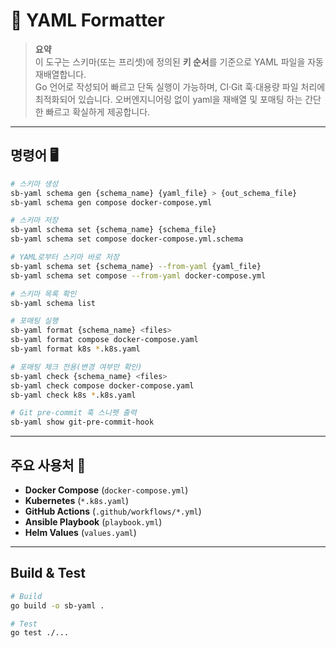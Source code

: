 # 📑 YAML Formatter

> **요약**  
> 이 도구는 스키마(또는 프리셋)에 정의된 **키 순서**를 기준으로 YAML 파일을 자동 재배열합니다.  
> Go 언어로 작성되어 빠르고 단독 실행이 가능하며, CI·Git 훅·대용량 파일 처리에 최적화되어 있습니다.
> 오버엔지니어링 없이 yaml을 재배열 및 포매팅 하는 간단한 빠르고 확실하게 제공합니다.

---

## 명령어 🖥️

```bash
# 스키마 생성
sb-yaml schema gen {schema_name} {yaml_file} > {out_schema_file}
sb-yaml schema gen compose docker-compose.yml

# 스키마 저장
sb-yaml schema set {schema_name} {schema_file}
sb-yaml schema set compose docker-compose.yml.schema

# YAML로부터 스키마 바로 저장
sb-yaml schema set {schema_name} --from-yaml {yaml_file}
sb-yaml schema set compose --from-yaml docker-compose.yml

# 스키마 목록 확인
sb-yaml schema list

# 포매팅 실행
sb-yaml format {schema_name} <files>
sb-yaml format compose docker-compose.yaml
sb-yaml format k8s *.k8s.yaml

# 포매팅 체크 전용(변경 여부만 확인)
sb-yaml check {schema_name} <files>
sb-yaml check compose docker-compose.yaml
sb-yaml check k8s *.k8s.yaml

# Git pre-commit 훅 스니펫 출력
sb-yaml show git-pre-commit-hook
```

---

## 주요 사용처 📂

- **Docker Compose** (`docker-compose.yml`)
- **Kubernetes** (`*.k8s.yaml`)
- **GitHub Actions** (`.github/workflows/*.yml`)
- **Ansible Playbook** (`playbook.yml`)
- **Helm Values** (`values.yaml`)

---

## Build & Test

```bash
# Build
go build -o sb-yaml .

# Test
go test ./...
```